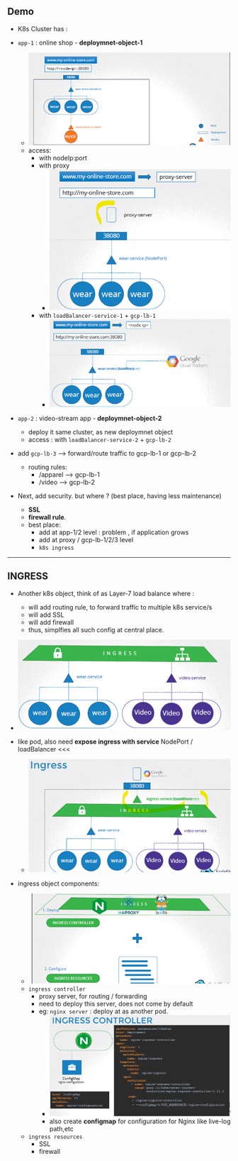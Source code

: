 ## Demo
- K8s Cluster has : 
- `app-1` : online shop - **deploymnet-object-1**
  - ![img_4.png](../99_img/07/img_444.png)
  - access:
    - with nodeIp:port
    - with proxy
      - ![img.png](../99_img/07/img.png)
    - with `loadBalancer-service-1` + `gcp-lb-1`
      - ![img_1.png](../99_img/07/img_1.png)

- `app-2` : video-stream app - **deploymnet-object-2**
  - deploy it same cluster, as new deploymnet object
  - access : with `loadBalancer-service-2` + `gcp-lb-2`

- add `gcp-lb-3` --> forward/route traffic to  gcp-lb-1 or gcp-lb-2
  - routing rules:
    - /apparel --> gcp-lb-1
    - /video --> gcp-lb-2
    
- Next, add security. but where ? (best place,  having less maintenance)
  - **SSL** 
  - **firewall rule**.
  - best place: 
    - add at app-1/2 level : problem , if application grows
    - add at proxy / gcp-lb-1/2/3 level
    - `k8s ingress`
---  

## INGRESS
- Another k8s object, think of as Layer-7 load balance where :
  - will add routing rule, to forward traffic to multiple k8s service/s
  - will add SSL
  - will add firewall
  - thus, simplfies all such config at central place.
- ![img_2.png](../99_img/07/img_2.png)
- like pod, also need **expose ingress with service** NodePort / loadBalancer <<<
  - ![img_3.png](../99_img/07/img_3.png)

- ingress object components:
  - ![img_4.png](../99_img/07/img_4.png)
  - `ingress controller`
    - proxy server, for routing / forwarding
    - need to deploy this server, does not come by default
    - eg: `nginx server` : deploy at as another pod.
      - ![img_7.png](../99_img/07/img_777.png)
      - also create **configmap** for configuration for Nginx like live-log path,etc
  - `ingress resources`
    - SSL
    - firewall
  
